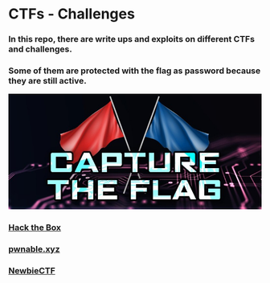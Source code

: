 # CTFs - Challenges
### In this repo, there are write ups and exploits on different CTFs and challenges.
### Some of them are protected with the flag as password because they are still active.

[![ctf](./images/ctf.jpg)](/CTFs)

### [Hack the Box](/Hack_the_Box)

### [pwnable.xyz](/pwnable.xyz)

### [NewbieCTF](/NewbieCTF)
